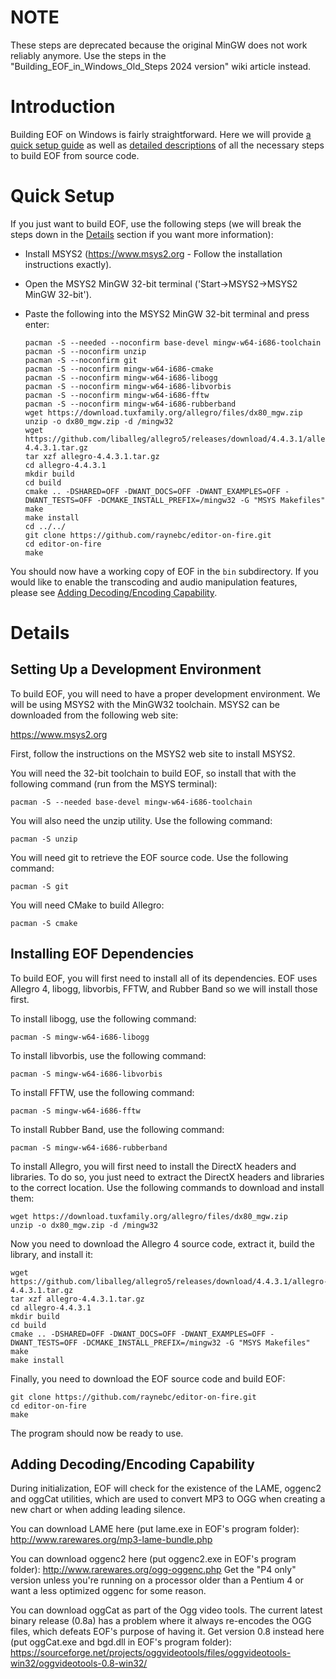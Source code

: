 # NOTE #

These steps are deprecated because the original MinGW does not work reliably anymore.  Use the steps in the "Building_EOF_in_Windows_Old_Steps 2024 version" wiki article instead.

# Introduction #

Building EOF on Windows is fairly straightforward. Here we will provide [a quick setup guide](#quick-setup) as well as [detailed descriptions](#details) of all the necessary steps to build EOF from source code.


# Quick Setup #

If you just want to build EOF, use the following steps (we will break the steps down in the [Details](#details) section if you want more information):

  * Install MSYS2 (https://www.msys2.org - Follow the installation instructions exactly).
  * Open the MSYS2 MinGW 32-bit terminal ('Start->MSYS2->MSYS2 MinGW 32-bit').
  * Paste the following into the MSYS2 MinGW 32-bit terminal and press enter:

    ```
    pacman -S --needed --noconfirm base-devel mingw-w64-i686-toolchain
    pacman -S --noconfirm unzip
    pacman -S --noconfirm git
    pacman -S --noconfirm mingw-w64-i686-cmake
    pacman -S --noconfirm mingw-w64-i686-libogg
    pacman -S --noconfirm mingw-w64-i686-libvorbis
    pacman -S --noconfirm mingw-w64-i686-fftw
    pacman -S --noconfirm mingw-w64-i686-rubberband
    wget https://download.tuxfamily.org/allegro/files/dx80_mgw.zip
    unzip -o dx80_mgw.zip -d /mingw32
    wget https://github.com/liballeg/allegro5/releases/download/4.4.3.1/allegro-4.4.3.1.tar.gz
    tar xzf allegro-4.4.3.1.tar.gz
    cd allegro-4.4.3.1
    mkdir build
    cd build
    cmake .. -DSHARED=OFF -DWANT_DOCS=OFF -DWANT_EXAMPLES=OFF -DWANT_TESTS=OFF -DCMAKE_INSTALL_PREFIX=/mingw32 -G "MSYS Makefiles"
    make
    make install
    cd ../../
    git clone https://github.com/raynebc/editor-on-fire.git
    cd editor-on-fire
    make
    ```

You should now have a working copy of EOF in the `bin` subdirectory. If you would like to enable the transcoding and audio manipulation features, please see [Adding Decoding/Encoding Capability](#adding-decodingencoding-capability).

# Details #

## Setting Up a Development Environment ##

To build EOF, you will need to have a proper development environment. We will be using MSYS2 with the MinGW32 toolchain. MSYS2 can be downloaded from the following web site:

https://www.msys2.org

First, follow the instructions on the MSYS2 web site to install MSYS2.

You will need the 32-bit toolchain to build EOF, so install that with the following command (run from the MSYS terminal):

`pacman -S --needed base-devel mingw-w64-i686-toolchain`

You will also need the unzip utility. Use the following command:

`pacman -S unzip`

You will need git to retrieve the EOF source code. Use the following command:

`pacman -S git`

You will need CMake to build Allegro:

`pacman -S cmake`


## Installing EOF Dependencies ##

To build EOF, you will first need to install all of its dependencies. EOF uses Allegro 4, libogg, libvorbis, FFTW, and Rubber Band so we will install those first.

To install libogg, use the following command:

`pacman -S mingw-w64-i686-libogg`

To install libvorbis, use the following command:

`pacman -S mingw-w64-i686-libvorbis`

To install FFTW, use the following command:

`pacman -S mingw-w64-i686-fftw`

To install Rubber Band, use the following command:

`pacman -S mingw-w64-i686-rubberband`

To install Allegro, you will first need to install the DirectX headers and libraries. To do so, you just need to extract the DirectX headers and libraries to the correct location. Use the following commands to download and install them:

```
wget https://download.tuxfamily.org/allegro/files/dx80_mgw.zip
unzip -o dx80_mgw.zip -d /mingw32
```

Now you need to download the Allegro 4 source code, extract it, build the library, and install it:

```
wget https://github.com/liballeg/allegro5/releases/download/4.4.3.1/allegro-4.4.3.1.tar.gz
tar xzf allegro-4.4.3.1.tar.gz
cd allegro-4.4.3.1
mkdir build
cd build
cmake .. -DSHARED=OFF -DWANT_DOCS=OFF -DWANT_EXAMPLES=OFF -DWANT_TESTS=OFF -DCMAKE_INSTALL_PREFIX=/mingw32 -G "MSYS Makefiles"
make
make install
```

Finally, you need to download the EOF source code and build EOF:

```
git clone https://github.com/raynebc/editor-on-fire.git
cd editor-on-fire
make
```

The program should now be ready to use.


## Adding Decoding/Encoding Capability ##
During initialization, EOF will check for the existence of the LAME, oggenc2 and oggCat utilities, which are used to convert MP3 to OGG when creating a new chart or when adding leading silence.

You can download LAME here (put lame.exe in EOF's program folder):
http://www.rarewares.org/mp3-lame-bundle.php

You can download oggenc2 here (put oggenc2.exe in EOF's program folder):
http://www.rarewares.org/ogg-oggenc.php
Get the "P4 only" version unless you're running on a processor older than a Pentium 4 or want a less optimized oggenc for some reason.

You can download oggCat as part of the Ogg video tools.  The current latest binary release (0.8a) has a problem where it always re-encodes the OGG files, which defeats EOF's purpose of having it.  Get version 0.8 instead here (put oggCat.exe and bgd.dll in EOF's program folder):
https://sourceforge.net/projects/oggvideotools/files/oggvideotools-win32/oggvideotools-0.8-win32/
